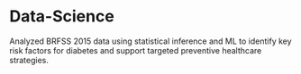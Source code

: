 # Data-Science

Analyzed BRFSS 2015 data using statistical inference and ML to identify key risk factors for diabetes and
support targeted preventive healthcare strategies.
